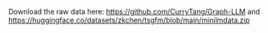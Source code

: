 Download the raw data here: https://github.com/CurryTang/Graph-LLM and https://huggingface.co/datasets/zkchen/tsgfm/blob/main/minilmdata.zip
